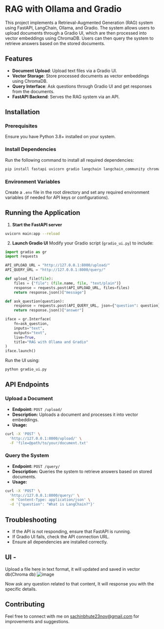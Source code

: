 # RAG with Ollama and Gradio

This project implements a Retrieval-Augmented Generation (RAG) system using FastAPI, LangChain, Ollama, and Gradio. The system allows users to upload documents through a Gradio UI, which are then processed into vector embeddings using ChromaDB. Users can then query the system to retrieve answers based on the stored documents.

## Features

- **Document Upload**: Upload text files via a Gradio UI.
- **Vector Storage**: Store processed documents as vector embeddings using ChromaDB.
- **Query Interface**: Ask questions through Gradio UI and get responses from the documents.
- **FastAPI Backend**: Serves the RAG system via an API.

## Installation

### Prerequisites

Ensure you have Python 3.8+ installed on your system.

### Install Dependencies

Run the following command to install all required dependencies:

```sh
pip install fastapi uvicorn gradio langchain langchain_community chromadb ollama python-dotenv
```

### Environment Variables

Create a `.env` file in the root directory and set any required environment variables (if needed for API keys or configurations).

## Running the Application

1. **Start the FastAPI server**

```sh
uvicorn main:app --reload
```

2. **Launch Gradio UI** Modify your Gradio script (`gradio_ui.py`) to include:

```python
import gradio as gr
import requests

API_UPLOAD_URL = "http://127.0.0.1:8000/upload/"
API_QUERY_URL = "http://127.0.0.1:8000/query/"

def upload_file(file):
    files = {"file": (file.name, file, "text/plain")}
    response = requests.post(API_UPLOAD_URL, files=files)
    return response.json()["message"]

def ask_question(question):
    response = requests.post(API_QUERY_URL, json={"question": question})
    return response.json()["answer"]

iface = gr.Interface(
    fn=ask_question,
    inputs="text",
    outputs="text",
    live=True,
    title="RAG with Ollama and Gradio"
)
iface.launch()
```

Run the UI using:

```sh
python gradio_ui.py
```

## API Endpoints

### Upload a Document

- **Endpoint:** `POST /upload/`
- **Description:** Uploads a document and processes it into vector embeddings.
- **Usage:**

```sh
curl -X 'POST' \
  'http://127.0.0.1:8000/upload/' \
  -F 'file=@path/to/your/document.txt'
```

### Query the System

- **Endpoint:** `POST /query/`
- **Description:** Queries the system to retrieve answers based on stored documents.
- **Usage:**

```sh
curl -X 'POST' \
  'http://127.0.0.1:8000/query/' \
  -H 'Content-Type: application/json' \
  -d '{"question": "What is LangChain?"}'
```

## Troubleshooting

- If the API is not responding, ensure that FastAPI is running.
- If Gradio UI fails, check the API connection URL.
- Ensure all dependencies are installed correctly.

## UI - 
Upload a file here in text format, it will updated and saved in vector db(Chroma db)
![image](https://github.com/user-attachments/assets/189cfc0c-488a-4a02-8d19-68ad1c7fbb75)

Now ask any question related to that content, It will response you with the specific details.




## Contributing

Feel free to connect with me on sachinbhute23nov@gmail.com for improvements and suggestions.



